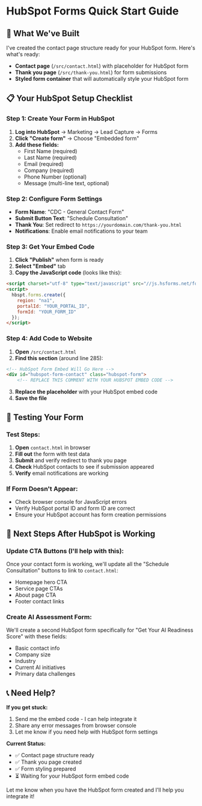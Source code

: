 # HubSpot Forms Quick Start Guide

## 🎯 What We've Built

I've created the contact page structure ready for your HubSpot form. Here's what's ready:
- **Contact page** (`/src/contact.html`) with placeholder for HubSpot form
- **Thank you page** (`/src/thank-you.html`) for form submissions
- **Styled form container** that will automatically style your HubSpot form

## 📋 Your HubSpot Setup Checklist

### Step 1: Create Your Form in HubSpot
1. **Log into HubSpot** → Marketing → Lead Capture → Forms
2. **Click "Create form"** → Choose "Embedded form" 
3. **Add these fields:**
   - First Name (required)
   - Last Name (required)  
   - Email (required)
   - Company (required)
   - Phone Number (optional)
   - Message (multi-line text, optional)

### Step 2: Configure Form Settings
- **Form Name**: "CDC - General Contact Form"
- **Submit Button Text**: "Schedule Consultation"
- **Thank You**: Set redirect to `https://yourdomain.com/thank-you.html`
- **Notifications**: Enable email notifications to your team

### Step 3: Get Your Embed Code
1. **Click "Publish"** when form is ready
2. **Select "Embed"** tab
3. **Copy the JavaScript code** (looks like this):
```html
<script charset="utf-8" type="text/javascript" src="//js.hsforms.net/forms/v2.js"></script>
<script>
  hbspt.forms.create({
    region: "na1",
    portalId: "YOUR_PORTAL_ID",
    formId: "YOUR_FORM_ID"
  });
</script>
```

### Step 4: Add Code to Website
1. **Open** `/src/contact.html`
2. **Find this section** (around line 285):
```html
<!-- HubSpot Form Embed Will Go Here -->
<div id="hubspot-form-contact" class="hubspot-form">
    <!-- REPLACE THIS COMMENT WITH YOUR HUBSPOT EMBED CODE -->
```
3. **Replace the placeholder** with your HubSpot embed code
4. **Save the file**

## 🧪 Testing Your Form

### Test Steps:
1. **Open** `contact.html` in browser  
2. **Fill out** the form with test data
3. **Submit** and verify redirect to thank you page
4. **Check** HubSpot contacts to see if submission appeared
5. **Verify** email notifications are working

### If Form Doesn't Appear:
- Check browser console for JavaScript errors
- Verify HubSpot portal ID and form ID are correct
- Ensure your HubSpot account has form creation permissions

## 🔄 Next Steps After HubSpot is Working

### Update CTA Buttons (I'll help with this):
Once your contact form is working, we'll update all the "Schedule Consultation" buttons to link to `contact.html`:

- Homepage hero CTA
- Service page CTAs  
- About page CTA
- Footer contact links

### Create AI Assessment Form:
We'll create a second HubSpot form specifically for "Get Your AI Readiness Score" with these fields:
- Basic contact info
- Company size
- Industry
- Current AI initiatives
- Primary data challenges

## 📞 Need Help?

**If you get stuck:**
1. Send me the embed code - I can help integrate it
2. Share any error messages from browser console
3. Let me know if you need help with HubSpot form settings

**Current Status:**
- ✅ Contact page structure ready
- ✅ Thank you page created  
- ✅ Form styling prepared
- ⏳ Waiting for your HubSpot form embed code

Let me know when you have the HubSpot form created and I'll help you integrate it!